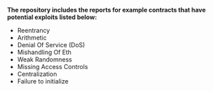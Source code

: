 **The repository includes the reports for example contracts that have potential exploits listed below:**
- Reentrancy
- Arithmetic
- Denial Of Service (DoS)
- Mishandling Of Eth
- Weak Randomness
- Missing Access Controls
- Centralization
- Failure to initialize
